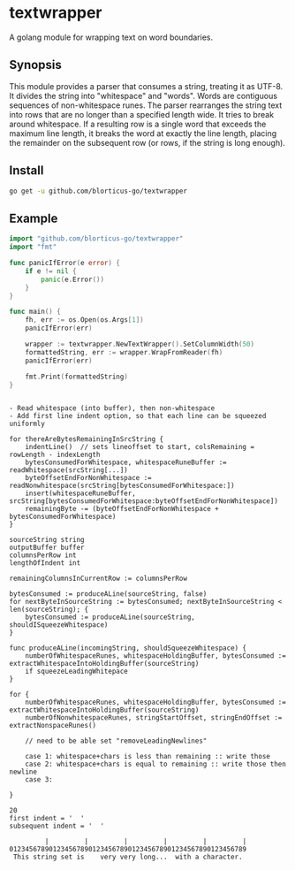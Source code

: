 # textwrapper

A golang module for wrapping text on word boundaries.

## Synopsis

This module provides a parser that consumes a string, treating it as UTF-8.  It divides
the string into "whitespace" and "words".  Words are contiguous sequences of non-whitespace
runes.  The parser rearranges the string text into rows that are no longer than a specified
length wide.  It tries to break around whitespace.  If a resulting row is a single word that
exceeds the maximum line length, it breaks the word at exactly the line length, placing the
remainder on the subsequent row (or rows, if the string is long enough).

## Install

```bash
go get -u github.com/blorticus-go/textwrapper
```

## Example

```go
import "github.com/blorticus-go/textwrapper"
import "fmt"

func panicIfError(e error) {
    if e != nil {
        panic(e.Error())
    }
}

func main() {
    fh, err := os.Open(os.Args[1])
    panicIfError(err)

    wrapper := textwrapper.NewTextWrapper().SetColumnWidth(50)
    formattedString, err := wrapper.WrapFromReader(fh)
    panicIfError(err)

    fmt.Print(formattedString)
}
```

```

- Read whitespace (into buffer), then non-whitespace
- Add first line indent option, so that each line can be squeezed uniformly

for thereAreBytesRemainingInSrcString {
    indentLine()  // sets lineoffset to start, colsRemaining = rowLength - indexLength
    bytesConsumedForWhitespace, whitespaceRuneBuffer := readWhitespace(srcString[...])
    byteOffsetEndForNonWhitespace := readNonwhitespace(srcString[bytesConsumedForWhitespace:])
    insert(whitespaceRuneBuffer, srcString[bytesConsumedForWhitespace:byteOffsetEndForNonWhitespace])
    remainingByte -= (byteOffsetEndForNonWhitespace + bytesConsumedForWhitespace)
}

sourceString string
outputBuffer buffer
columnsPerRow int
lengthOfIndent int

remainingColumnsInCurrentRow := columnsPerRow

bytesConsumed := produceALine(sourceString, false)
for nextByteInSourceString := bytesConsumed; nextByteInSourceString < len(sourceString); {
    bytesConsumed := produceALine(sourceString, shouldISqueezeWhitespace)
}

func produceALine(incomingString, shouldSqueezeWhitespace) {
    numberOfWhitespaceRunes, whitespaceHoldingBuffer, bytesConsumed := extractWhitespaceIntoHoldingBuffer(sourceString)
    if squeezeLeadingWhitepace
}

for {
    numberOfWhitespaceRunes, whitespaceHoldingBuffer, bytesConsumed := extractWhitespaceIntoHoldingBuffer(sourceString)
    numberOfNonwhitespaceRunes, stringStartOffset, stringEndOffset := extractNonspaceRunes()

    // need to be able set "removeLeadingNewlines"

    case 1: whitespace+chars is less than remaining :: write those
    case 2: whitespace+chars is equal to remaining :: write those then newline
    case 3: 

}

20
first indent = '  '
subsequent indent = '  '

         |         |         |         |         |         |
012345678901234567890123456789012345678901234567890123456789
 This string set is    very very long...  with a character.

  

```